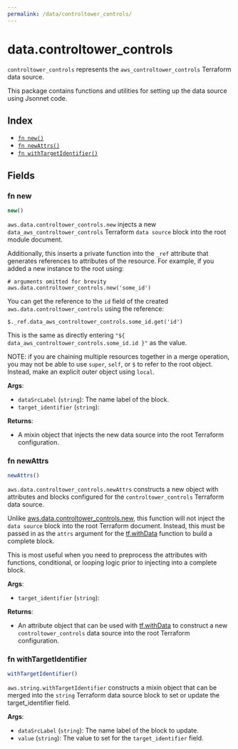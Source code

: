 ```yaml
---
permalink: /data/controltower_controls/
---
```


# data.controltower_controls

`controltower_controls` represents the `aws_controltower_controls` Terraform data source.



This package contains functions and utilities for setting up the data source using Jsonnet code.


## Index

* [`fn new()`](#fn-new)
* [`fn newAttrs()`](#fn-newattrs)
* [`fn withTargetIdentifier()`](#fn-withtargetidentifier)

## Fields

### fn new

```ts
new()
```


`aws.data.controltower_controls.new` injects a new `data_aws_controltower_controls` Terraform `data source`
block into the root module document.

Additionally, this inserts a private function into the `_ref` attribute that generates references to attributes of the
resource. For example, if you added a new instance to the root using:

    # arguments omitted for brevity
    aws.data.controltower_controls.new('some_id')

You can get the reference to the `id` field of the created `aws.data.controltower_controls` using the reference:

    $._ref.data_aws_controltower_controls.some_id.get('id')

This is the same as directly entering `"${ data_aws_controltower_controls.some_id.id }"` as the value.

NOTE: if you are chaining multiple resources together in a merge operation, you may not be able to use `super`, `self`,
or `$` to refer to the root object. Instead, make an explicit outer object using `local`.

**Args**:
  - `dataSrcLabel` (`string`): The name label of the block.
  - `target_identifier` (`string`): 

**Returns**:
- A mixin object that injects the new data source into the root Terraform configuration.


### fn newAttrs

```ts
newAttrs()
```


`aws.data.controltower_controls.newAttrs` constructs a new object with attributes and blocks configured for the `controltower_controls`
Terraform data source.

Unlike [aws.data.controltower_controls.new](#fn-controltowercontrolsnew), this function will not inject the `data source`
block into the root Terraform document. Instead, this must be passed in as the `attrs` argument for the
[tf.withData](https://github.com/tf-libsonnet/core/tree/main/docs#fn-withdata) function to build a complete block.

This is most useful when you need to preprocess the attributes with functions, conditional, or looping logic prior to
injecting into a complete block.

**Args**:
  - `target_identifier` (`string`): 

**Returns**:
  - An attribute object that can be used with [tf.withData](https://github.com/tf-libsonnet/core/tree/main/docs#fn-withdata) to construct a new `controltower_controls` data source into the root Terraform configuration.


### fn withTargetIdentifier

```ts
withTargetIdentifier()
```

`aws.string.withTargetIdentifier` constructs a mixin object that can be merged into the `string`
Terraform data source block to set or update the target_identifier field.



**Args**:
  - `dataSrcLabel` (`string`): The name label of the block to update.
  - `value` (`string`): The value to set for the `target_identifier` field.
